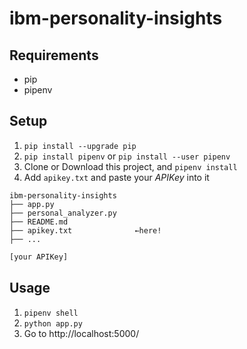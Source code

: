 # ibm-personality-insights


## Requirements
- pip
- pipenv


## Setup
1. `pip install --upgrade pip`
2. `pip install pipenv` or `pip install --user pipenv`
3. Clone or Download this project, and `pipenv install`
4. Add `apikey.txt` and paste your *APIKey* into it

```Directory
ibm-personality-insights
├── app.py
├── personal_analyzer.py
├── README.md
├── apikey.txt              ←here!
├── ...
```

```apikey.txt
[your APIKey]
```

## Usage
1. `pipenv shell`
2. `python app.py`
3. Go to http://localhost:5000/ 

